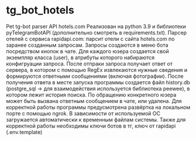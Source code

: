 # tg_bot_hotels
Pet tg-bot parser API hotels.com 
Реализован на python 3.9 и библиотеки pyTelegramBotAPI (дополнительно смотреть в requirements.txt).
Парсер отелей с сервиса rapidapi.com: парсит отели с сайта hotels.com по заранее созданным запросам. Запросы создаются в меню бота посредством кнопок в чате. Для каждого юзера создается свой экземпляр класса (user), в атрибуты которого набираются конфигруации запроса.  После отпраки запроса получает ответ от сервера, в котором с помощью RegEx извлекаются нужные сведения и формируются ответными сообщениями (включая фотографии). После получения ответа в месте запуска программы создается файл history.db (postgre_sql -> для взаимодействия используется библиотека peewee), в котором лежит история поиска. По обращению конкретного юзера может быть вызвана ответным сообщением в чате, или удалена. 
Для корректной работы программы предусмотрена развёртка на локальном порте с помощью ngrok. В зависимости от используемой ОС загружается автоматически к временным файлам системы. Также для корректной работы необходимы ключи ботов в тг, ключ от rapidapi (.env.template)
